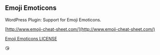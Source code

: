 Emoji Emoticons
--------

WordPress Plugin: Support for Emoji Emoticons.

[http://www.emoji-cheat-sheet.com/](http://www.emoji-cheat-sheet.com/)

[Emoji Emoticons LICENSE](emojis/LICENSE)

:kissing_heart: